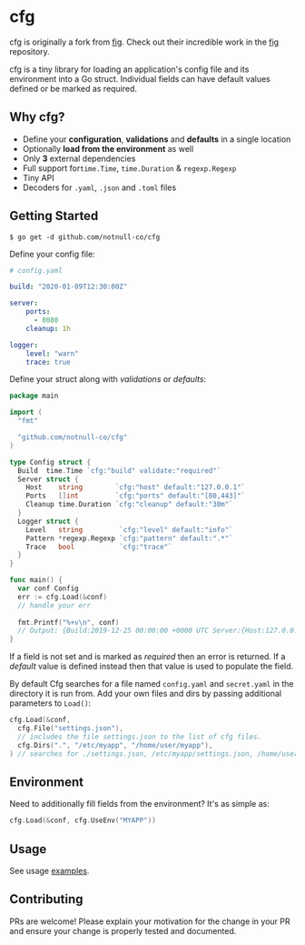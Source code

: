 # cfg

cfg is originally a fork from [fig](https://github.com/kkyr/fig). Check out their incredible work in the [fig](https://github.com/kkyr/fig) repository.

cfg is a tiny library for loading an application's config file and its environment into a Go struct. Individual fields can have default values defined or be marked as required.

## Why cfg?

- Define your **configuration**, **validations** and **defaults** in a single location
- Optionally **load from the environment** as well
- Only **3** external dependencies
- Full support for`time.Time`, `time.Duration` & `regexp.Regexp`
- Tiny API
- Decoders for `.yaml`, `.json` and `.toml` files

## Getting Started

`$ go get -d github.com/notnull-co/cfg`

Define your config file:

```yaml
# config.yaml

build: "2020-01-09T12:30:00Z"

server:
    ports:
      - 8080
    cleanup: 1h

logger:
    level: "warn"
    trace: true
```

Define your struct along with _validations_ or _defaults_:

```go
package main

import (
  "fmt"

  "github.com/notnull-co/cfg"
)

type Config struct {
  Build  time.Time `cfg:"build" validate:"required"`
  Server struct {
    Host    string        `cfg:"host" default:"127.0.0.1"`
    Ports   []int         `cfg:"ports" default:"[80,443]"`
    Cleanup time.Duration `cfg:"cleanup" default:"30m"`
  }
  Logger struct {
    Level   string         `cfg:"level" default:"info"`
    Pattern *regexp.Regexp `cfg:"pattern" default:".*"`
    Trace   bool           `cfg:"trace"`
  }
}

func main() {
  var conf Config
  err := cfg.Load(&conf)
  // handle your err
  
  fmt.Printf("%+v\n", conf)
  // Output: {Build:2019-12-25 00:00:00 +0000 UTC Server:{Host:127.0.0.1 Ports:[8080] Cleanup:1h0m0s} Logger:{Level:warn Pattern:.* Trace:true}}
}
```

If a field is not set and is marked as *required* then an error is returned. If a *default* value is defined instead then that value is used to populate the field.

By default Cfg searches for a file named `config.yaml` and `secret.yaml` in the directory it is run from. Add your own files and dirs by passing additional parameters to `Load()`:

```go
cfg.Load(&conf,
  cfg.File("settings.json"),
  // includes the file settings.json to the list of cfg files. 
  cfg.Dirs(".", "/etc/myapp", "/home/user/myapp"),
) // searches for ./settings.json, /etc/myapp/settings.json, /home/user/myapp/settings.json as well as config.yaml and secret.yaml on the same dirs.

```

## Environment

Need to additionally fill fields from the environment? It's as simple as:

```go
cfg.Load(&conf, cfg.UseEnv("MYAPP"))
```

## Usage

See usage [examples](/examples).

## Contributing

PRs are welcome! Please explain your motivation for the change in your PR and ensure your change is properly tested and documented.
